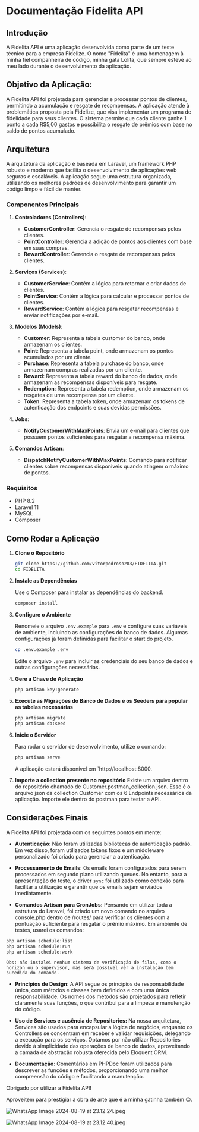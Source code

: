 # Documentação Fidelita API 

## Introdução

A Fidelita API é uma aplicação desenvolvida como parte de um teste técnico para a empresa Fidelize. O nome "Fidelita" é uma homenagem à minha fiel companheira de código, minha gata Lolita, que sempre esteve ao meu lado durante o desenvolvimento da aplicação.

## Objetivo da Aplicação:
A Fidelita API foi projetada para gerenciar e processar pontos de clientes, permitindo a acumulação e resgate de recompensas. A aplicação atende à problemática proposta pela Fidelize, que visa implementar um programa de fidelidade para seus clientes. O sistema permite que cada cliente ganhe 1 ponto a cada R$5,00 gastos e possibilita o resgate de prêmios com base no saldo de pontos acumulado.

## Arquitetura

A arquitetura da aplicação é baseada em Laravel, um framework PHP robusto e moderno que facilita o desenvolvimento de aplicações web seguras e escaláveis. A aplicação segue uma estrutura organizada, utilizando os melhores padrões de desenvolvimento para garantir um código limpo e fácil de manter.

### Componentes Principais

1. **Controladores (Controllers)**:
   - **CustomerController**: Gerencia o resgate de recompensas pelos clientes.
   - **PointController**: Gerencia a adição de pontos aos clientes com base em suas compras.
   - **RewardController**: Gerencia o resgate de recompensas pelos clientes.

2. **Serviços (Services)**:
   - **CustomerService**: Contém a lógica para retornar e criar dados de clientes.
   - **PointService**: Contém a lógica para calcular e processar pontos de clientes.
   - **RewardService**: Contém a lógica para resgatar recompensas e enviar notificações por e-mail.

3. **Modelos (Models)**:
   - **Customer**: Representa a tabela customer do banco, onde armazenam os clientes.
   - **Point**: Representa a tabela point, onde armazenam os pontos acumulados por um cliente.
   - **Purchase**: Representa a tabela purchase do banco, onde armazernam compras realizadas por um cliente.
   - **Reward**: Representa a tabela reward do banco de dados, onde armazenam as recompensas disponíveis para resgate.
   - **Redemption**: Representa a tabela redemption, onde armazenam os resgates de uma recompensa por um cliente.
   - **Token**: Representa a tabela token, onde armazenam os tokens de autenticação dos endpoints e suas devidas permissões.

4. **Jobs**:
   - **NotifyCustomerWithMaxPoints**: Envia um e-mail para clientes que possuem pontos suficientes para resgatar a recompensa máxima.

5. **Comandos Artisan**:
   - **DispatchNotifyCustomerWithMaxPoints**: Comando para notificar clientes sobre recompensas disponíveis quando atingem o máximo de pontos.

### Requisitos

- PHP 8.2
- Laravel 11
- MySQL 
- Composer

## Como Rodar a Aplicação

1. **Clone o Repositório**

   ```bash
   git clone https://github.com/vitorpedroso283/FIDELITA.git
   cd FIDELITA
   ```

2. **Instale as Dependências**

   Use o Composer para instalar as dependências do backend.

   ```bash
   composer install
   ```

3. **Configure o Ambiente**

   Renomeie o arquivo `.env.example` para `.env` e configure suas variáveis de ambiente, incluindo as configurações do banco de dados. Algumas configurações já foram definidas para facilitar o start do projeto.

   ```bash
   cp .env.example .env
   ```

   Edite o arquivo `.env` para incluir as credenciais do seu banco de dados e outras configurações necessárias.

4. **Gere a Chave de Aplicação**

   ```bash
   php artisan key:generate
   ```

5. **Execute as Migrações do Banco de Dados e os Seeders para popular as tabelas necessárias**

   ```bash
   php artisan migrate
   php artisan db:seed
   ```

6. **Inicie o Servidor**

   Para rodar o servidor de desenvolvimento, utilize o comando:

   ```bash
   php artisan serve
   ```

   A aplicação estará disponível em `http://localhost:8000.
   
   
7. **Importe a collection presente no repositório**
Existe um arquivo dentro do repositório chamado de  Customer.postman_collection.json. Esse é o arquivo json da collection Customer com os 6 Endpoints necessários da aplicação. Importe ele dentro do postman para testar a API.

## Considerações Finais

A Fidelita API foi projetada com os seguintes pontos em mente:

- **Autenticação**: Não foram utilizadas bibliotecas de autenticação padrão. Em vez disso, foram utilizados tokens fixos e um middleware personalizado foi criado para gerenciar a autenticação.
  
- **Processamento de Emails**: Os emails foram configurados para serem processados em segundo plano utilizando queues. No entanto, para a apresentação do teste, o driver `sync` foi utilizado como conexão para facilitar a utilização e garantir que os emails sejam enviados imediatamente.

- **Comandos Artisan para CronJobs:** Pensando em utilizar toda a estrutura do Laravel, foi criado um novo comando no arquivo console.php dentro de /routes/ para verificar os clientes com a pontuação suficiente para resgatar o prêmio máximo. Em ambiente de testes, usarei os comandos:
``` bash
php artisan schedule:list
php artisan schedule:run
php artisan schedule:work
```
    Obs: não instalei nenhum sistema de verificação de filas, como o horizon ou o supervisor, mas será possível ver a instalação bem sucedida do comando.

- **Princípios de Design**: A API segue os princípios de responsabilidade única, com métodos e classes bem definidos e com uma única responsabilidade. Os nomes dos métodos são projetados para refletir claramente suas funções, o que contribui para a limpeza e manutenção do código.
- **Uso de Services e ausência de Repositories:** Na nossa arquitetura, Services são usados para encapsular a lógica de negócios, enquanto os Controllers se concentram em receber e validar requisições, delegando a execução para os serviços. Optamos por não utilizar Repositories devido à simplicidade das operações de banco de dados, aproveitando a camada de abstração robusta oferecida pelo Eloquent ORM.

- **Documentação**: Comentários em PHPDoc foram utilizados para descrever as funções e métodos, proporcionando uma melhor compreensão do código e facilitando a manutenção.

Obrigado por utilizar a Fidelita API!

Aproveitem para prestigiar a obra de arte que é a minha gatinha também 😉.

![WhatsApp Image 2024-08-19 at 23.12.24.jpeg](https://api.apidog.com/api/v1/projects/637470/resources/344161/image-preview)

![WhatsApp Image 2024-08-19 at 23.12.40.jpeg](https://api.apidog.com/api/v1/projects/637470/resources/344162/image-preview)